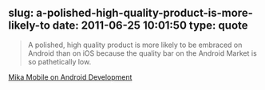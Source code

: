 slug: a-polished-high-quality-product-is-more-likely-to
date: 2011-06-25 10:01:50
type: quote
---

> A polished, high quality product is more likely to be embraced on Android than on iOS because the quality bar on the Android Market is so pathetically low.

[Mika Mobile on Android Development](http://mikamobile.blogspot.com/2011/06/android.html)
